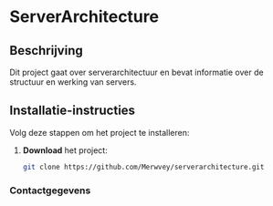 # ServerArchitecture

## Beschrijving
Dit project gaat over serverarchitectuur en bevat informatie over de structuur en werking van servers.  

## Installatie-instructies
Volg deze stappen om het project te installeren:  

1. **Download** het project:  
   ```bash
   git clone https://github.com/Merwvey/serverarchitecture.git

### Contactgegevens
